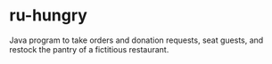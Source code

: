 # ru-hungry
Java program to take orders and donation requests, seat guests, and restock the pantry of a fictitious restaurant.
